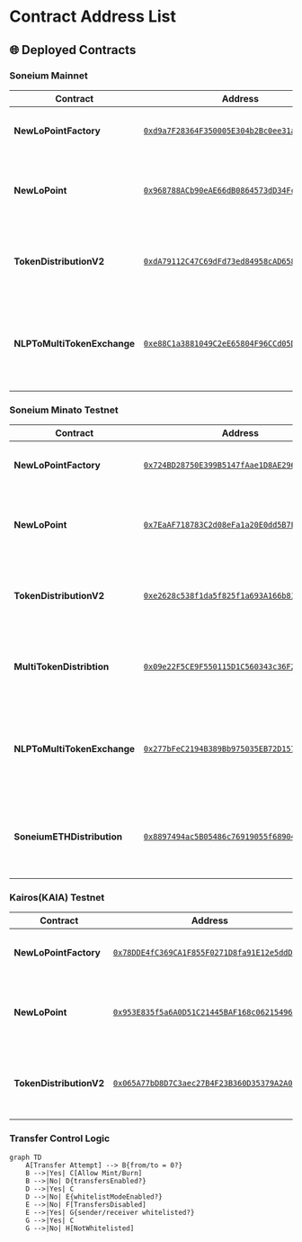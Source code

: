 # Contract Address List

## 🌐 Deployed Contracts

### Soneium Mainnet
| Contract | Address | Description |
|----------|---------|-------------|
| **NewLoPointFactory** | [`0xd9a7F28364F350005E304b2Bc0ee31aDeb765148`](https://soneium.blockscout.com/address/0xd9a7F28364F350005E304b2Bc0ee31aDeb765148) | Factory contract for deterministic deployment |
| **NewLoPoint** | [`0x968788ACb90eAE66dB0864573dD34Fc584d138E6`](https://soneium.blockscout.com/address/0x968788ACb90eAE66dB0864573dD34Fc584d138E6) | Main ERC20 token contract with gradual transfer controls |
| **TokenDistributionV2** | [`0xdA79112C47C69dFd73ed84958cAD6582cBB5203e`](https://soneium.blockscout.com/address/0xdA79112C47C69dFd73ed84958cAD6582cBB5203e) | Ultra-efficient bulk distribution contract (92% gas savings) |
| **NLPToMultiTokenExchange** | [`0xe88C1a3881049C2eE65804F96CCd05DdAe02a17E`](https://soneium.blockscout.com/address/0xe88C1a3881049C2eE65804F96CCd05DdAe02a17E) | Exchange contract from NewLo Point (NLP) to multiple tokens (ETH, USDC, USDT) |

### Soneium Minato Testnet
| Contract | Address | Description |
|----------|---------|-------------|
| **NewLoPointFactory** | [`0x724BD28750E399B5147fAae1D8AE2966564A158E`](https://soneium-minato.blockscout.com/address/0x724BD28750E399B5147fAae1D8AE2966564A158E) | Factory contract for deterministic deployment |
| **NewLoPoint** | [`0x7EaAF718783C2d08eFa1a20E0dd5B7Fb632fE9eF`](https://soneium-minato.blockscout.com/address/0x7EaAF718783C2d08eFa1a20E0dd5B7Fb632fE9eF) | Main ERC20 token contract with gradual transfer controls |
| **TokenDistributionV2** | [`0xe2628c538f1da5f825f1a693A166b818f3881266`](https://soneium-minato.blockscout.com/address/0xe2628c538f1da5f825f1a693A166b818f3881266) | Ultra-efficient bulk distribution contract (92% gas savings) |
| **MultiTokenDistribtion** | [`0x09e22F5CE9F550115D1C560343c36F2C0d1C7BeC`](https://soneium-minato.blockscout.com/address/0x09e22F5CE9F550115D1C560343c36F2C0d1C7BeC) | Multiple token distribution contract for NewLo ecosystem |
| **NLPToMultiTokenExchange** | [`0x277bFeC2194B389Bb975035EB72D157f9eAa3887`](https://soneium-minato.blockscout.com/address/0x277bFeC2194B389Bb975035EB72D157f9eAa3887) | Exchange contract from NewLo Point (NLP) to multiple tokens (ETH, USDC, USDT) |
| **SoneiumETHDistribution** | [`0x8897494ac5B05486c76919055f68904344d78f5e`](https://soneium-minato.blockscout.com/address/0x8897494ac5B05486c76919055f68904344d78f5e) | Ultra-efficient bulk ETH distribution contract for Soneium network |

### Kairos(KAIA) Testnet
| Contract | Address | Description |
|----------|---------|-------------|
| **NewLoPointFactory** | [`0x78DDE4fC369CA1F855F0271D8fa91E12e5ddDD91`](https://kairos.kaiascan.io/address/0x78DDE4fC369CA1F855F0271D8fa91E12e5ddDD91) | Factory contract for deterministic deployment |
| **NewLoPoint** | [`0x953E835f5a6A0D51C21445BAF168c0621549684e`](https://kairos.kaiascan.io/address/0x953E835f5a6A0D51C21445BAF168c0621549684e) | Main ERC20 token contract with gradual transfer controls |
| **TokenDistributionV2** | [`0x065A77bD8D7C3aec27B4F23B360D35379A2A01a9`](https://kairos.kaiascan.io/address/0x065A77bD8D7C3aec27B4F23B360D35379A2A01a9) | Ultra-efficient bulk distribution contract (92% gas savings) |

### Transfer Control Logic

```mermaid
graph TD
    A[Transfer Attempt] --> B{from/to = 0?}
    B -->|Yes| C[Allow Mint/Burn]
    B -->|No| D{transfersEnabled?}
    D -->|Yes| C
    D -->|No| E{whitelistModeEnabled?}
    E -->|No| F[TransfersDisabled]
    E -->|Yes| G{sender/receiver whitelisted?}
    G -->|Yes| C
    G -->|No| H[NotWhitelisted]
```